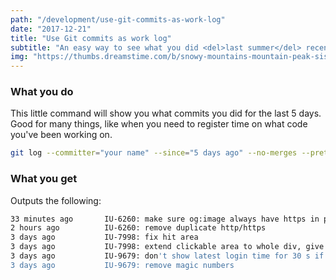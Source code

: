 ```yaml
---
path: "/development/use-git-commits-as-work-log"
date: "2017-12-21"
title: "Use Git commits as work log"
subtitle: "An easy way to see what you did <del>last summer</del> recently"
img: "https://thumbs.dreamstime.com/b/snowy-mountains-mountain-peak-sisolated-white-background-74259486.jpg"
---
```


### What you do
This little command will show you what commits you did for the last 5 days. Good for many things, like when you need to register time on what code you've been working on.

```bash
git log --committer="your name" --since="5 days ago" --no-merges --pretty=format:"%<(20) %ar %s"
```

### What you get
Outputs the following:

```bash
33 minutes ago       IU-6260: make sure og:image always have https in prod
2 hours ago          IU-6260: remove duplicate http/https
3 days ago           IU-7998: fix hit area
3 days ago           IU-7998: extend clickable area to whole div, give link pointer on hover
3 days ago           IU-9679: don't show latest login time for 30 s if user closed the notification
3 days ago           IU-9679: remove magic numbers
```
